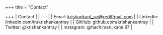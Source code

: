 +++
title = "Contact"

+++
| Contact |
| --- |
| Email:  krishankant_rai@rediffmail.com |
| LinkedIn:  linkedin.com/in/krishankantray |
| GitHub: github.com/krishankantray |
| Twitter:  @krishankantray |
| Instagram:  @hachiman_kami.97 |

